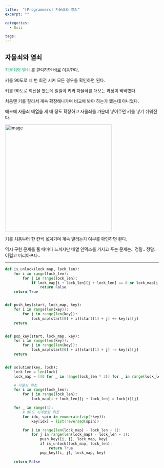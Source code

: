 ```yaml
---
title:  "[Programmers] 자물쇠와 열쇠"
excerpt: ""

categories:
  - Quiz

tags:
---
```


## 자물쇠와 열쇠

<a href="https://programmers.co.kr/learn/courses/30/lessons/60059" style="color:#0FA678">자물쇠와 열쇠</a> 를 클릭하면 바로 이동한다.

키를 90도로 네 번 회전 시켜 모든 경우를 확인하면 된다.

키를 90도로 회전을 했는데 일일이 키와 자물쇠를 대보는 과정이 막막했다.

처음엔 키를 잘라서 계속 확장해나가며 비교해 봐야 하는가 했는데 아니었다.

애초에 자물쇠 배열을 세 배 정도 확장하고 자물쇠를 가운데 넣어주면 키를 넣기 쉬워진다.

<img src="https://user-images.githubusercontent.com/54533309/109017907-f5a40200-76fa-11eb-9817-6733419427b8.png" alt="image" width=350 />

키를 처음부터 한 칸씩 옮겨가며 계속 열리는지 여부를 확인하면 된다.

역시 구현 문제를 풀 때마다 느끼지만 배열 인덱스를 가지고 푸는 문제는.. 정말.. 정말.. 어렵고 머리아프다..

---

```python
def is_unlock(lock_map, lock_len):
	for i in range(lock_len):
		for j in range(lock_len):
			if lock_map[i + lock_len][j + lock_len] == 0 or lock_map[i + lock_len][j + lock_len] == 2:
				return False
	return True


def push_key(start, lock_map, key):
	for i in range(len(key)):
		for j in range(len(key)):
			lock_map[start[0] + i][start[1] + j] += key[i][j]
	return


def pop_key(start, lock_map, key):
	for i in range(len(key)):
		for j in range(len(key)):
			lock_map[start[0] + i][start[1] + j] -= key[i][j]
	return


def solution(key, lock):
	lock_len = len(lock)
	lock_map = [[0 for _ in range(lock_len * 3)] for _ in range(lock_len * 3)]

	# 자물쇠 확장
	for i in range(lock_len):
		for j in range(lock_len):
			lock_map[i + lock_len][j + lock_len] = lock[i][j]

	for _ in range(4):
		# 90도 시계방향 회전
		for idx, spin in enumerate(zip(*key)):
			key[idx] = list(reversed(spin))

		for i in range(len(lock_map) - lock_len + 1):
			for j in range(len(lock_map) - lock_len + 1):
				push_key([i, j], lock_map, key)
				if is_unlock(lock_map, lock_len):
					return True
				pop_key([i, j], lock_map, key)

	return False
```

 <br>

